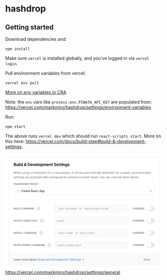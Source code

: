 # hashdrop

## Getting started

Download dependencies and:

```
npm install
```

Make sure `vercel` is installed globally, and you've logged in via `vercel login`.

Pull environment variables from vercel:

```
vercel env pull
```

[More on env variables in CRA](https://create-react-app.dev/docs/adding-custom-environment-variables/#what-other-env-files-can-be-used)

Note: the `env` vars like `process.env.PINATA_API_KEY` are populated from:
https://vercel.com/markmiro/hashdrop/settings/environment-variables

Run:

```
npm start
```

The above runs `vercel dev` which should run `react-scripts start`. More on this here: https://vercel.com/docs/build-step#build-&-development-settings.

![](./docs/vercel-build-settings.png)
https://vercel.com/markmiro/hashdrop/settings/general
